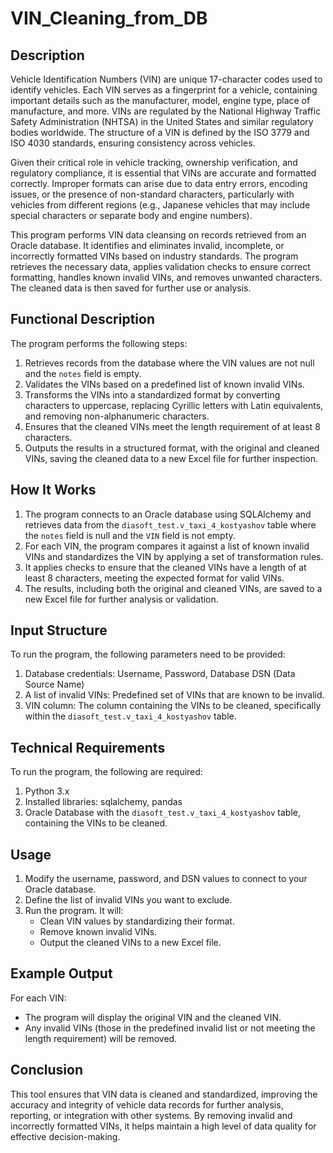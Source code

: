 # VIN_Cleaning_from_DB

## Description
Vehicle Identification Numbers (VIN) are unique 17-character codes used to identify vehicles. Each VIN serves as a fingerprint for a vehicle, containing important details such as the manufacturer, model, engine type, place of manufacture, and more. VINs are regulated by the National Highway Traffic Safety Administration (NHTSA) in the United States and similar regulatory bodies worldwide. The structure of a VIN is defined by the ISO 3779 and ISO 4030 standards, ensuring consistency across vehicles.

Given their critical role in vehicle tracking, ownership verification, and regulatory compliance, it is essential that VINs are accurate and formatted correctly. Improper formats can arise due to data entry errors, encoding issues, or the presence of non-standard characters, particularly with vehicles from different regions (e.g., Japanese vehicles that may include special characters or separate body and engine numbers).

This program performs VIN data cleansing on records retrieved from an Oracle database. It identifies and eliminates invalid, incomplete, or incorrectly formatted VINs based on industry standards. The program retrieves the necessary data, applies validation checks to ensure correct formatting, handles known invalid VINs, and removes unwanted characters. The cleaned data is then saved for further use or analysis.

## Functional Description
The program performs the following steps:
1. Retrieves records from the database where the VIN values are not null and the `notes` field is empty.
2. Validates the VINs based on a predefined list of known invalid VINs.
3. Transforms the VINs into a standardized format by converting characters to uppercase, replacing Cyrillic letters with Latin equivalents, and removing non-alphanumeric characters.
4. Ensures that the cleaned VINs meet the length requirement of at least 8 characters.
5. Outputs the results in a structured format, with the original and cleaned VINs, saving the cleaned data to a new Excel file for further inspection.

## How It Works
1. The program connects to an Oracle database using SQLAlchemy and retrieves data from the `diasoft_test.v_taxi_4_kostyashov` table where the `notes` field is null and the `VIN` field is not empty.
2. For each VIN, the program compares it against a list of known invalid VINs and standardizes the VIN by applying a set of transformation rules.
3. It applies checks to ensure that the cleaned VINs have a length of at least 8 characters, meeting the expected format for valid VINs.
4. The results, including both the original and cleaned VINs, are saved to a new Excel file for further analysis or validation.

## Input Structure
To run the program, the following parameters need to be provided:
1. Database credentials: Username, Password, Database DSN (Data Source Name)
2. A list of invalid VINs: Predefined set of VINs that are known to be invalid.
3. VIN column: The column containing the VINs to be cleaned, specifically within the `diasoft_test.v_taxi_4_kostyashov` table.

## Technical Requirements
To run the program, the following are required:
1. Python 3.x
2. Installed libraries: sqlalchemy, pandas
3. Oracle Database with the `diasoft_test.v_taxi_4_kostyashov` table, containing the VINs to be cleaned.

## Usage
1. Modify the username, password, and DSN values to connect to your Oracle database.
2. Define the list of invalid VINs you want to exclude.
3. Run the program. It will:
    - Clean VIN values by standardizing their format.
    - Remove known invalid VINs.
    - Output the cleaned VINs to a new Excel file.

## Example Output
For each VIN:
- The program will display the original VIN and the cleaned VIN.
- Any invalid VINs (those in the predefined invalid list or not meeting the length requirement) will be removed.

## Conclusion
This tool ensures that VIN data is cleaned and standardized, improving the accuracy and integrity of vehicle data records for further analysis, reporting, or integration with other systems. By removing invalid and incorrectly formatted VINs, it helps maintain a high level of data quality for effective decision-making.
